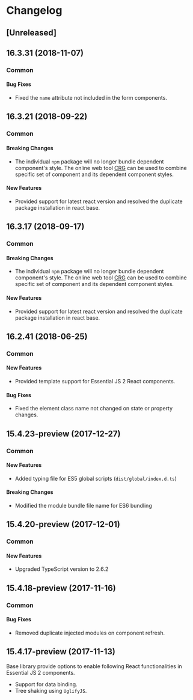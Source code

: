 # Changelog

## [Unreleased]

## 16.3.31 (2018-11-07)

### Common

#### Bug Fixes

- Fixed the `name` attribute not included in the form components.

## 16.3.21 (2018-09-22)

### Common

#### Breaking Changes

- The individual `npm` package will no longer bundle dependent component's style. The online web tool [CRG](https://crg.syncfusion.com/) can be used to combine specific set of component and its dependent component styles.

#### New Features

- Provided support for latest react version and resolved the duplicate package installation in react base.

## 16.3.17 (2018-09-17)

### Common

#### Breaking Changes

- The individual `npm` package will no longer bundle dependent component's style. The online web tool [CRG](https://crg.syncfusion.com/) can be used to combine specific set of component and its dependent component styles.

#### New Features

- Provided support for latest react version and resolved the duplicate package installation in react base.

## 16.2.41 (2018-06-25)

### Common

#### New Features

- Provided template support for Essential JS 2 React components.

#### Bug Fixes

- Fixed the element class name not changed on state or property changes.

## 15.4.23-preview (2017-12-27)

### Common

#### New Features

- Added typing file for ES5 global scripts (`dist/global/index.d.ts`)

#### Breaking Changes

- Modified the module bundle file name for ES6 bundling

## 15.4.20-preview (2017-12-01)

### Common

#### New Features

- Upgraded TypeScript version to 2.6.2

## 15.4.18-preview (2017-11-16)

### Common

#### Bug Fixes

- Removed duplicate injected modules on component refresh.

## 15.4.17-preview (2017-11-13)

Base library provide options to enable following React functionalities in Essential JS 2 components.

- Support for data binding.
- Tree shaking using `UglifyJS`.
